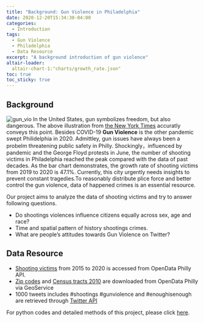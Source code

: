 ```yaml
---
title: "Background: Gun Violence in Philadelphia"
date: 2020-12-20T15:34:30-04:00
categories:
  - Introduction
tags:
  - Gun Violence
  - Philadelphia
  - Data Resource
excerpt: "A background introduction of gun violence"
altair-loader:
  altair-chart-1:"charts/growth_rate.json"
toc: true
toc_sticky: true
---
```

## Background
![gun_vio](https://raw.githubusercontent.com/ihcgnahz/shooting_victims/master/assets/images/gun_vio.jpg)
In the United States, gun symbolizes freedom, but also dangerous. The above illustration from [the New York Times](https://www.nytimes.com/interactive/2017/11/06/opinion/how-to-reduce-shootings.html) accuratly conveys this point. Besides COVID-19 **Gun Violence** is the other pandemic swept Philidelphia in 2020. Admittley, gun issues have always been a probelm threatening public safety in Philly. Shockingly，influenced by pandemic and the George Floyd protests in June, the number of shooting victims in Philadelphia reached the peak compared with the data of past decades. As the bar chart demonstrates, the growth rate of shooting victims from 2019 to 2020 is 47.1%. Currently, this city urgently needs insights to prevent constant tragedies.To reasonably distribute plice force and better control the gun violence, data of happened crimes is an essential resource.

<div id="altair-chart-1"></div>   

Our project aims to analyze the data of shooting victims and try to answer following questions.

- Do shootings violences influence citizens equally across sex, age and race?
- Time and spatial pattern of history shootings crimes.
- What are people’s attitudes towards Gun Violence on Twitter?

## Data Resource
- [Shooting victims][Shooting victims] from 2015 to 2020 is accessed from OpenData Philly API.
- [Zip codes][Zip codes] and [Census tracts 2010][Census tracts 2010] are downloaded from OpenData Philly via GeoService
- 1000 tweets includes #shootings #gunviolence and #enoughisenough are retrieved through [Twitter API][Twitter API]

For python codes and detailed methods of this project, please click [here][here].
   
[Shooting victims]: https://www.opendataphilly.org/dataset/shooting-victims
[Census tracts 2010]: https://www.opendataphilly.org/dataset/census-tracts
[Zip codes]: https://www.opendataphilly.org/dataset/zip-codes
[Twitter API]: https://developer.twitter.com/en/docs
[here]: https://github.com/MUSA-550-Fall-2020/final-project-chi
